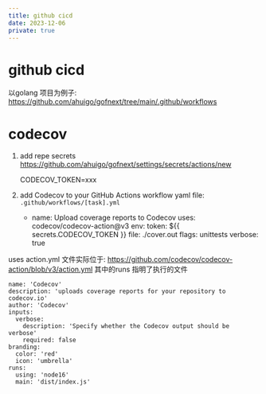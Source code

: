 ```yaml
---
title: github cicd
date: 2023-12-06
private: true
---
```

# github cicd
以golang 项目为例子: https://github.com/ahuigo/gofnext/tree/main/.github/workflows

# codecov
1. add repe secrets
https://github.com/ahuigo/gofnext/settings/secrets/actions/new

    CODECOV_TOKEN=xxx

2. add Codecov to your GitHub Actions workflow yaml file: `.github/workflows/[task].yml`

    - name: Upload coverage reports to Codecov
      uses: codecov/codecov-action@v3
      env:
        token: ${{ secrets.CODECOV_TOKEN }}
        file: ./cover.out
        flags: unittests
        verbose: true

uses action.yml 文件实际位于: https://github.com/codecov/codecov-action/blob/v3/action.yml
其中的runs 指明了执行的文件

    name: 'Codecov'
    description: 'uploads coverage reports for your repository to codecov.io'
    author: 'Codecov'
    inputs:
      verbose:
        description: 'Specify whether the Codecov output should be verbose'
        required: false
    branding:
      color: 'red'
      icon: 'umbrella'
    runs:
      using: 'node16'
      main: 'dist/index.js'

